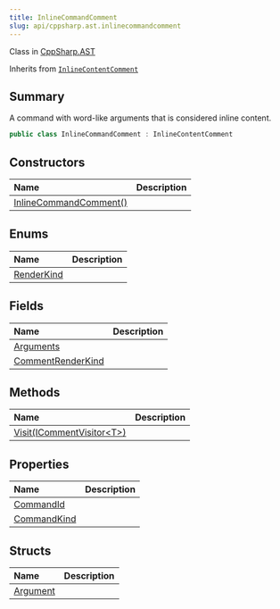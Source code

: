 ```yaml
---
title: InlineCommandComment
slug: api/cppsharp.ast.inlinecommandcomment
---
```

Class in [CppSharp.AST](/api/cppsharp/ast)

Inherits from [`InlineContentComment`](/api/cppsharp/ast/inlinecontentcomment)

## Summary


A command with word-like arguments that is considered inline content.


```csharp
public class InlineCommandComment : InlineContentComment
```

## Constructors

|Name|Description|
|:---|:---|
|[InlineCommandComment\(\)](/api/cppsharp/ast/inlinecommandcomment//ctor)||

## Enums

|Name|Description|
|:---|:---|
|[RenderKind](/api/cppsharp/ast/inlinecommandcomment/renderkind)||

## Fields

|Name|Description|
|:---|:---|
|[Arguments](/api/cppsharp/ast/inlinecommandcomment/arguments)||
|[CommentRenderKind](/api/cppsharp/ast/inlinecommandcomment/commentrenderkind)||

## Methods

|Name|Description|
|:---|:---|
|[Visit\(ICommentVisitor\<T\>\)](/api/cppsharp/ast/inlinecommandcomment/visit)||

## Properties

|Name|Description|
|:---|:---|
|[CommandId](/api/cppsharp/ast/inlinecommandcomment/commandid)||
|[CommandKind](/api/cppsharp/ast/inlinecommandcomment/commandkind)||

## Structs

|Name|Description|
|:---|:---|
|[Argument](/api/cppsharp/ast/inlinecommandcomment/argument)||

